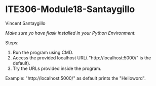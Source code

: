 # ITE306-Module18-Santaygillo
Vincent Santaygillo

*Make sure yo have flask installed in your Python Environment.*

Steps:
1. Run the program using CMD.
2. Access the provided localhost URL( "http://localhost:5000/"  is the default).
3. Try the URLs provided inside the program.

Example:
"http://localhost:5000/" as default prints the "Helloword".



